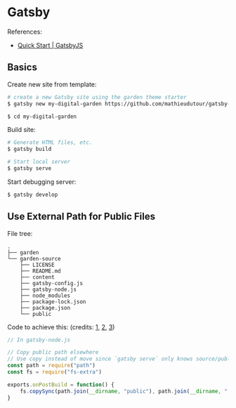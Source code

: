 # Gatsby

References:

- [Quick Start | GatsbyJS](https://www.gatsbyjs.org/docs/quick-start/)

## Basics

Create new site from template:

```bash
# create a new Gatsby site using the garden theme starter
$ gatsby new my-digital-garden https://github.com/mathieudutour/gatsby-starter-digital-garden

$ cd my-digital-garden
```

Build site:

```bash
# Generate HTML files, etc.
$ gatsby build

# Start local server
$ gatsby serve
```

Start debugging server:

```bash
$ gatsby develop
```

## Use External Path for Public Files

File tree:

```text
.
├── garden
└── garden-source
    ├── LICENSE
    ├── README.md
    ├── content
    ├── gatsby-config.js
    ├── gatsby-node.js
    ├── node_modules
    ├── package-lock.json
    ├── package.json
    └── public
```

Code to achieve this: \(credits: [1](https://github.com/gatsbyjs/gatsby/issues/14703#issuecomment-501916998), [2](https://github.com/gatsbyjs/gatsby/issues/18975#issuecomment-591403950), [3](https://github.com/gatsbyjs/gatsby/issues/18975#issuecomment-607329178)\)

```js
// In gatsby-node.js

// Copy public path elsewhere
// Use copy instead of move since `gatsby serve` only knows source/public
const path = require("path")
const fs = require("fs-extra")

exports.onPostBuild = function() {
    fs.copySync(path.join(__dirname, "public"), path.join(__dirname, "../garden"),{ overwrite: true })
}
```
